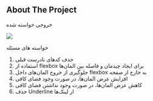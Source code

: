 ﻿<!-- ABOUT THE PROJECT -->
## About The Project

خروجی خواسته شده

<img src="challenge-02.gif"/>


خواسته های مسئله

1. حذف کدهای نادرست قبلی
2. استفاده از flexbox برای ایجاد چیدمان و فاصله بین المان‌ها
3. جلوگیری از خروج المان‌های داخل flexbox به خارج از صفحه
4. افزایش عرض المان‌ها، در صورت وجود فضای کافی
5. کاهش عرض المان‌ها، در صورت وجود نداشتن فضای کافی
6. حذف Underline از لینک‌ها
